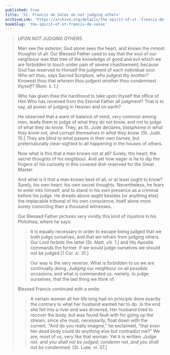 ```yaml
---
published: true
title: 'St. Francis de Sales on not judging others'
archiveLink: 'https://archive.org/details/the-spirit-of-st.-francis-de-sales/page/86?view=theater'
bookSlug: 'the-spirit-of-st-francis-de-sales'
---
```


> *UPON NOT JUDGING OTHERS.*
>
> Men see the exterior; God alone sees the heart, and knows the inmost thoughts of all. Our Blessed Father used to say that the soul of our neighbour was that tree of the knowledge of good and evil which we are forbidden to touch under pain of severe chastisement; because God has reserved to Himself the judgment of each individual soul. *Who art thou,* says Sacred Scripture, *who judgest thy brother?* Knowest thou that *wherein thou judgest another thou condemnest thyself?* [Rom. ii. 1.]
>
> Who has given thee the hardihood to take upon thyself the office of Him Who has received from the Eternal Father all judgment? That is to say, all power of judging in Heaven and on earth?
>
> He observed that a want of balance of mind, very common among men, leads them to judge of what they do not know, and not to judge of what they do know. They, as St. Jude declares, *blaspheme in what they know not, and corrupt themselves in what they know.* [St. Jude. 10.] They are blind to what passes in their own homes, but preternaturally clear-sighted to all happening in the houses of others.
>
> Now what is this that a man knows not at all? Surely, the heart; the secret thoughts of his neighbour. And yet how eager is he to dip the fingers of his curiosity in this covered dish reserved for the Great Master.
>
> And what is it that a man knows best of all, or at least ought to know? Surely, his own heart; his own secret thoughts. Nevertheless, he fears to enter into himself, and to stand in his own presence as a criminal before his judge. He dreads above aught besides [or anything else] the implacable tribunal of his own conscience, itself alone more surely convicting than a thousand witnesses.
>
> Our Blessed Father pictures very vividly this kind of injustice in his Philothea, where he says:
>
>> It is equally necessary in order to escape being judged that we both judge ourselves, and that we refrain from judging others. Our Lord forbids the latter [St. Matt. viii. 1.] and His Apostle commands the former. If we would judge ourselves we should not be judged.[1 Cor. xi. 31.]
>> 
>> Our way is the very reverse. What is forbidden to us we are continually doing. Judging our neighbour on all possible occasions, and what is commanded us, namely, to judge ourselves, that the last thing we think of.
>
> Blessed Francis continued with a smile:
>
>> A certain woman all her life long had on principle done exactly the contrary to what her husband wanted her to do. In the end she fell into a river and was drowned. Her husband tried to recover the body, but was found fault with for going up the stream, since she must, necessarily, float down with the current. "And do you really imagine," he exclaimed, "that even her dead body could do anything else but contradict me?" We are, most of us, very like that woman. Yet it is written: *Judge not, and you shall not be judged; condemn not, and you shall not be condemned.* [St. Luke. vi. 37.]
